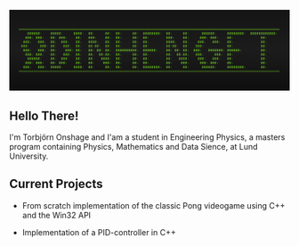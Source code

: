![Markdown Logo](https://raw.githubusercontent.com/OdinhengeT/OdinhengeT/master/Images/Logo_Slim.png)

## Hello There!
I'm Torbjörn Onshage and I'am a student in Engineering Physics, a masters program containing Physics, Mathematics and Data Sience, at Lund University.  

## Current Projects

* From scratch implementation of the classic Pong videogame using C++ and the Win32 API

* Implementation of a PID-controller in C++
